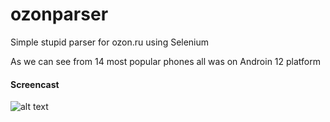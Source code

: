 # ozonparser
Simple stupid parser for ozon.ru using Selenium

As we can see from 14 most popular phones all was on Androin 12 platform

#### Screencast

![alt text](https://github.com/qquppsala/ozonparser/blob/master/screencast.gif?raw=true)
